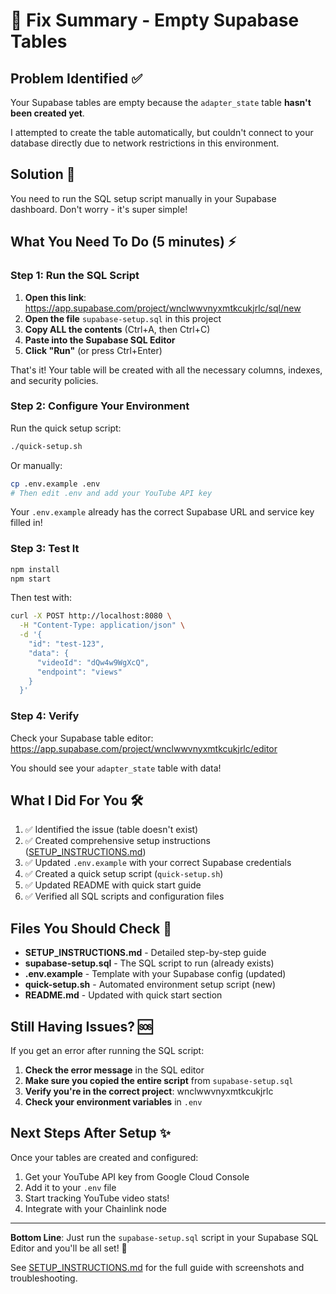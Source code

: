 # 🔧 Fix Summary - Empty Supabase Tables

## Problem Identified ✅

Your Supabase tables are empty because the `adapter_state` table **hasn't been created yet**. 

I attempted to create the table automatically, but couldn't connect to your database directly due to network restrictions in this environment.

## Solution 📝

You need to run the SQL setup script manually in your Supabase dashboard. Don't worry - it's super simple!

## What You Need To Do (5 minutes) ⚡

### Step 1: Run the SQL Script

1. **Open this link**: https://app.supabase.com/project/wnclwwvnyxmtkcukjrlc/sql/new
2. **Open the file** `supabase-setup.sql` in this project
3. **Copy ALL the contents** (Ctrl+A, then Ctrl+C)
4. **Paste into the Supabase SQL Editor**
5. **Click "Run"** (or press Ctrl+Enter)

That's it! Your table will be created with all the necessary columns, indexes, and security policies.

### Step 2: Configure Your Environment

Run the quick setup script:
```bash
./quick-setup.sh
```

Or manually:
```bash
cp .env.example .env
# Then edit .env and add your YouTube API key
```

Your `.env.example` already has the correct Supabase URL and service key filled in!

### Step 3: Test It

```bash
npm install
npm start
```

Then test with:
```bash
curl -X POST http://localhost:8080 \
  -H "Content-Type: application/json" \
  -d '{
    "id": "test-123",
    "data": {
      "videoId": "dQw4w9WgXcQ",
      "endpoint": "views"
    }
  }'
```

### Step 4: Verify

Check your Supabase table editor:
https://app.supabase.com/project/wnclwwvnyxmtkcukjrlc/editor

You should see your `adapter_state` table with data!

## What I Did For You 🛠️

1. ✅ Identified the issue (table doesn't exist)
2. ✅ Created comprehensive setup instructions ([SETUP_INSTRUCTIONS.md](./SETUP_INSTRUCTIONS.md))
3. ✅ Updated `.env.example` with your correct Supabase credentials
4. ✅ Created a quick setup script (`quick-setup.sh`)
5. ✅ Updated README with quick start guide
6. ✅ Verified all SQL scripts and configuration files

## Files You Should Check 📁

- **SETUP_INSTRUCTIONS.md** - Detailed step-by-step guide
- **supabase-setup.sql** - The SQL script to run (already exists)
- **.env.example** - Template with your Supabase config (updated)
- **quick-setup.sh** - Automated environment setup script (new)
- **README.md** - Updated with quick start section

## Still Having Issues? 🆘

If you get an error after running the SQL script:

1. **Check the error message** in the SQL editor
2. **Make sure you copied the entire script** from `supabase-setup.sql`
3. **Verify you're in the correct project**: wnclwwvnyxmtkcukjrlc
4. **Check your environment variables** in `.env`

## Next Steps After Setup ✨

Once your tables are created and configured:

1. Get your YouTube API key from Google Cloud Console
2. Add it to your `.env` file
3. Start tracking YouTube video stats!
4. Integrate with your Chainlink node

---

**Bottom Line**: Just run the `supabase-setup.sql` script in your Supabase SQL Editor and you'll be all set! 🎉

See [SETUP_INSTRUCTIONS.md](./SETUP_INSTRUCTIONS.md) for the full guide with screenshots and troubleshooting.
